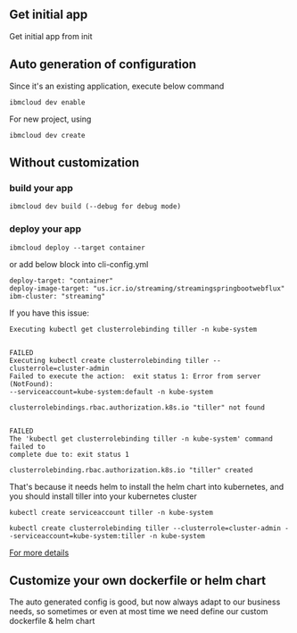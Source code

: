 ## Get initial app
Get initial app from init 

## Auto generation of configuration
Since it's an existing application, execute below command
    
    ibmcloud dev enable
For new project, using

    ibmcloud dev create
## Without customization

### build your app
    ibmcloud dev build (--debug for debug mode)
### deploy your app
    ibmcloud deploy --target container
or add below block into cli-config.yml
 
    deploy-target: "container"
    deploy-image-target: "us.icr.io/streaming/streamingspringbootwebflux"
    ibm-cluster: "streaming"
If you have this issue:

    Executing kubectl get clusterrolebinding tiller -n kube-system
    
    
    FAILED
    Executing kubectl create clusterrolebinding tiller --clusterrole=cluster-admin 
    Failed to execute the action:  exit status 1: Error from server (NotFound): 
    --serviceaccount=kube-system:default -n kube-system
    
    clusterrolebindings.rbac.authorization.k8s.io "tiller" not found
    
    
    FAILED
    The 'kubectl get clusterrolebinding tiller -n kube-system' command failed to 
    complete due to: exit status 1
    
    clusterrolebinding.rbac.authorization.k8s.io "tiller" created
That's because it needs helm to install the helm chart into kubernetes, and you should install tiller into your kubernetes cluster

    kubectl create serviceaccount tiller -n kube-system
    
    kubectl create clusterrolebinding tiller --clusterrole=cluster-admin --serviceaccount=kube-system:tiller -n kube-system

[For more details](https://cloud.ibm.com/docs/containers?topic=containers-helm)

## Customize your own dockerfile or helm chart
The auto generated config is good, but now always adapt to our business needs, so sometimes or even at most time we need define our custom dockerfile & helm chart
    